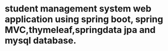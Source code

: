 # student management system web application using spring boot, spring MVC,thymeleaf,springdata jpa and mysql database.
